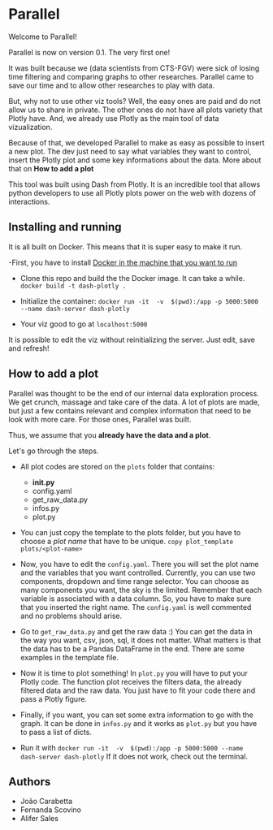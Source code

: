 # Parallel

Welcome to Parallel!

Parallel is now on version 0.1. The very first one!

It was built because we (data scientists from CTS-FGV) were sick of
losing time filtering and comparing graphs to other researches. Parallel
came to save our time and to allow other researches to play with data.

But, why not to use other viz tools? Well, the easy ones are paid and
do not allow us to share in private. The other ones do not have all
plots variety that Plotly have. And, we already use Plotly as the main
tool of data vizualization.

Because of that, we developed Parallel to make as easy as possible to
insert a new plot. The dev just need to say what variables they want to
control, insert the Plotly plot and some key informations about the
data. More about that on **How to add a plot**


This tool was built using Dash from Plotly. It is an incredible tool
that allows python developers to use all Plotly plots power on the web
with dozens of interactions.

## Installing and running

It is all built on Docker. This means that it is super easy to make it
run.

-First, you have to install [Docker in the machine that you want to
run](https://www.docker.com/get-docker)

- Clone this repo and build the the Docker image. It can take a while.
`docker build -t dash-plotly .`

- Initialize the container:
`docker run -it  -v  $(pwd):/app -p 5000:5000 --name dash-server dash-plotly`

- Your viz good to go at `localhost:5000`

It is possible to edit the viz without reinitializing the server. Just
edit, save and refresh!

## How to add a plot

Parallel was thought to be the end of our internal data exploration
process. We get crunch, massage and take care of the data. A lot of
plots are made, but just a few contains relevant and complex
information that need to be look with more care. For those ones,
Parallel was built.

Thus, we assume that you **already have the data and a plot**.

Let's go through the steps.

- All plot codes are stored on the `plots` folder that contains:
    - __init.py__
    - config.yaml
    - get_raw_data.py
    - infos.py
    - plot.py

- You can just copy the template to the plots folder, but you have to
choose a *plot name* that have to be unique.
`copy plot_template plots/<plot-name>`

- Now, you have to edit the `config.yaml`. There you will set the
plot name and the variables that you want controlled. Currently,
you can use two components, dropdown and time range selector. You can
choose as many components you want, the sky is the limited.
Remember that each variable is associated with a data column. So, you
have to make sure that you inserted the right name.
The `config.yaml` is well commented and no problems should arise.

- Go to `get_raw_data.py` and get the raw data :) You can get the data
in the way you want, csv, json, sql, it does not matter. What matters is
that the data has to be a Pandas DataFrame in the end. There are some
examples in the template file.

- Now it is time to plot something! In `plot.py` you will have to put
your Plotly code. The function plot receives the filters data, the
already filtered data and the raw data. You just have to fit your
code there and pass a Plotly figure.

- Finally, if you want, you can set some extra information to go with
the graph. It can be done in `infos.py` and it works as `plot.py` but
you have to pass a list of dicts.

- Run it with
`docker run -it  -v  $(pwd):/app -p 5000:5000 --name dash-server dash-plotly`
If it does not work, check out the terminal.


## Authors
- João Carabetta
- Fernanda Scovino
- Alifer Sales
